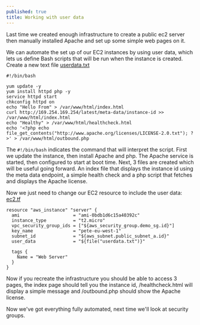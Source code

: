 ```yaml
---
published: true
title: Working with user data
---
```

Last time we created enough infrastructure to create a public ec2 server then manually installed Apache and set up some simple web pages on it.

We can automate the set up of our EC2 instances by using user data, which lets us define Bash scripts that will be run when the instance is created. Create a new text file [userdata.txt](https://raw.githubusercontent.com/PeteSutcliffe/aws-vpc-terraform/1d4cf2fbd13c76187af2acdcd87a693f1a41ff95/userdata.txt)


```
#!/bin/bash

yum update -y
yum install httpd php -y
service httpd start
chkconfig httpd on
echo "Hello From" > /var/www/html/index.html
curl http://169.254.169.254/latest/meta-data/instance-id >> /var/www/html/index.html
echo "Healthy" > /var/www/html/healthcheck.html
echo '<?php echo file_get_contents("http://www.apache.org/licenses/LICENSE-2.0.txt"); ?>' > /var/www/html/outbound.php
```

The `#!/bin/bash` indicates the command that will interpret the script.
First we update the instance, then install Apache and php. The Apache service is started, then configured to start at boot time.
Next, 3 files are created which will be useful going forward. An index file that displays the instance id using the meta data endpoint, a simple health check and a php script that fetches and displays the Apache license.

Now we just need to change our EC2 resource to include the user data: [ec2.tf](https://raw.githubusercontent.com/PeteSutcliffe/aws-vpc-terraform/b9a13db76446ddbabe4c484c75c9441a7a9f5c4a/ec2.tf)

``` hcl
resource "aws_instance" "server" {
  ami                    = "ami-0bdb1d6c15a40392c"
  instance_type          = "t2.micro"
  vpc_security_group_ids = ["${aws_security_group.demo_sg.id}"]
  key_name               = "pete-eu-west-1"
  subnet_id              = "${aws_subnet.public_subnet_a.id}"
  user_data              = "${file("userdata.txt")}"

  tags {
    Name = "Web Server"
  }
}
```

Now if you recreate the infrastructure you should be able to access 3 pages, the index page should tell you the instance id, /healthcheck.html will display a simple message and /outbound.php should show the Apache license.

Now we've got everything fully automated, next time we'll look at security groups.